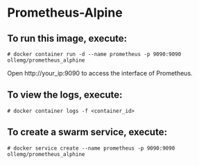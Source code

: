 # Prometheus-Alpine

## To run this image, execute:
```
# docker container run -d --name prometheus -p 9090:9090 ollemg/prometheus_alphine
```

Open http://your_ip:9090 to access the interface of Prometheus.

## To view the logs, execute:
```
# docker container logs -f <container_id>
```

## To create a swarm service, execute:
```
# docker service create --name prometheus -p 9090:9090 ollemg/prometheus_alphine
```
